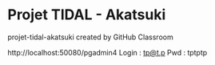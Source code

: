 # Projet TIDAL - Akatsuki
projet-tidal-akatsuki created by GitHub Classroom

http://localhost:50080/pgadmin4
Login : tp@t.p
Pwd : tptptp
